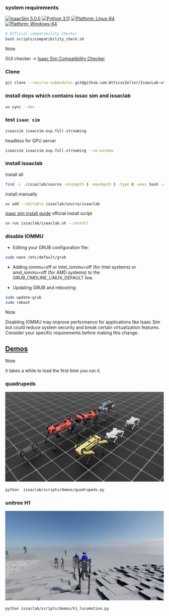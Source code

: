 ### system requirements

[![IsaacSim 5.0.0](https://img.shields.io/badge/IsaacSim-5.0.0-silver.svg)](https://developer.nvidia.com/isaac-sim)
[![Python 3.11](https://img.shields.io/badge/python-3.10-blue.svg)](https://www.python.org/downloads/release/python-31013/)
[![Platform: Linux-64](https://img.shields.io/badge/platform-linux--64-orange.svg)](https://releases.ubuntu.com/20.04/)
[![Platform: Windows-64](https://img.shields.io/badge/platform-windows--64-orange.svg)](https://www.microsoft.com/en-ca/windows/windows-11)

```bash
# Official compatibility Checker
bash scripts/compatibility_check.sh
```

> [!Note]
> GUI checker -> [Isaac Sim Compatibility Checker](https://docs.isaacsim.omniverse.nvidia.com/5.0.0/installation/requirements.html#id6)

### Clone

```bash
git clone --recurse-submodules git@github.com:AtticusZeller/IsaacLab-uv.git
```

### install deps which contains issac sim and issaclab

```bash
uv sync --dev
```

### test `isaac sim`

```bash 
isaacsim isaacsim.exp.full.streaming 

```

headless for GPU server

```bash
isaacsim isaacsim.exp.full.streaming --no-window
```

### install issaclab

install all

```bash
find -L ./issaclab/source -mindepth 1 -maxdepth 1 -type d -exec bash -c 'if [ -f "$1/setup.py" ]; then echo "Installing: $1"; uv add --editable "$1"; fi' _ {} \;
```

install manually

```bash
uv add --editable issaclab/source/isaaclab
```

[isaac sim install guide](https://isaac-sim.github.io/IsaacLab/main/source/setup/quickstart.html)
official install script

```bash
uv run issaclab/isaaclab.sh --install
```

### disable IOMMU

* Editing your GRUB configuration file:

```bash
sudo nano /etc/default/grub
```

* Adding iommu=off or intel_iommu=off (for Intel systems) or amd_iommu=off (for AMD systems) to the GRUB_CMDLINE_LINUX_DEFAULT line.

* Updating GRUB and rebooting:

```bash
sudo update-grub
sudo reboot
```

> [!Note]
> Disabling IOMMU may improve performance for applications like Isaac Sim but could reduce system security and break certain virtualization features. Consider your specific requirements before making this change.

## [Demos](https://isaac-sim.github.io/IsaacLab/main/source/overview/showroom.html)

> [!Note]
> it takes a while to load the first time you run it.

### quadrupeds

![dogs](assets/dogs.png)

```bash
python  issaclab/scripts/demos/quadrupeds.py
```

### unitree H1

![h1](assets/h1.png)

```bash
python issaclab/scripts/demos/h1_locomotion.py
```
